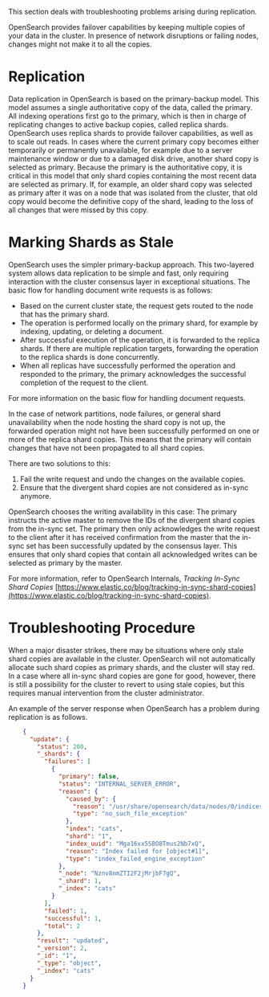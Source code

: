 This section deals with troubleshooting problems arising during replication.

OpenSearch provides failover capabilities by keeping multiple copies of your data in the cluster. In presence of network disruptions or failing nodes, changes might not make it to all the copies.

# Replication

Data replication in OpenSearch is based on the primary-backup model. This model assumes a single authoritative copy of the data, called the primary.
All indexing operations first go to the primary, which is then in charge of replicating changes to active backup copies, called replica shards.
OpenSearch uses replica shards to provide failover capabilities, as well as to scale out reads.
In cases where the current primary copy becomes either temporarily or permanently unavailable,
for example due to a server maintenance window or due to a damaged disk drive, another shard copy is selected as primary.
Because the primary is the authoritative copy, it is critical in this model that only shard copies containing the most recent data are selected as primary.
If, for example, an older shard copy was selected as primary after it was on a node that was isolated from the cluster, that old copy would become the definitive copy of the shard,
leading to the loss of all changes that were missed by this copy.

# Marking Shards as Stale

OpenSearch uses the simpler primary-backup approach.
This two-layered system allows data replication to be simple and fast, only requiring interaction with the cluster consensus layer in exceptional situations.
The basic flow for handling document write requests is as follows:

* Based on the current cluster state, the request gets routed to the node that has the primary shard.
* The operation is performed locally on the primary shard, for example by indexing, updating, or deleting a document.
* After successful execution of the operation, it is forwarded to the replica shards. If there are multiple replication targets, forwarding the operation to the replica shards is done concurrently.
* When all replicas have successfully performed the operation and responded to the primary, the primary acknowledges the successful completion of the request to the client.

For more information on the basic flow for handling document requests.

In the case of network partitions, node failures, or general shard unavailability when the node hosting the shard copy is not up, the forwarded operation might not have been successfully performed
on one or more of the replica shard copies. This means that the primary will contain changes that have not been propagated to all shard copies.

There are two solutions to this:

1. Fail the write request and undo the changes on the available copies.
2. Ensure that the divergent shard copies are not considered as in-sync anymore.

OpenSearch chooses the writing availability in this case: The primary instructs the active master to remove the IDs of the divergent shard copies from the in-sync set.
The primary then only acknowledges the write request to the client after it has received confirmation from the master that the in-sync set has been successfully updated by the
consensus layer. This ensures that only shard copies that contain all acknowledged writes can be selected as primary by the master.

For more information, refer to OpenSearch Internals, _Tracking In-Sync Shard Copies_ [https://www.elastic.co/blog/tracking-in-sync-shard-copies](https://www.elastic.co/blog/tracking-in-sync-shard-copies).

# Troubleshooting Procedure

When a major disaster strikes, there may be situations where only stale shard copies are available in the cluster.
OpenSearch will not automatically allocate such shard copies as primary shards, and the cluster will stay red.
In a case where all in-sync shard copies are gone for good, however, there is still a possibility for the cluster to revert to using stale copies,
but this requires manual intervention from the cluster administrator.

An example of the server response when OpenSearch has a problem during replication is as follows.

```json
    {
      "update": {
        "status": 200,
        "_shards": {
          "failures": [
            {
              "primary": false,
              "status": "INTERNAL_SERVER_ERROR",
              "reason": {
                "caused_by": {
                  "reason": "/usr/share/opensearch/data/nodes/0/indices/Mga16xx5SBO8Tmus2Nb7xQ/1/index/write.lock",
                  "type": "no_such_file_exception"
                },
                "index": "cats",
                "shard": "1",
                "index_uuid": "Mga16xx5SBO8Tmus2Nb7xQ",
                "reason": "Index failed for [object#1]",
                "type": "index_failed_engine_exception"
              },
              "_node": "Nznv8nmZTI2F2jMrjbF7gQ",
              "_shard": 1,
              "_index": "cats"
            }
          ],
          "failed": 1,
          "successful": 1,
          "total": 2
        },
        "result": "updated",
        "_version": 2,
        "_id": "1",
        "_type": "object",
        "_index": "cats"
      }
    }
```
